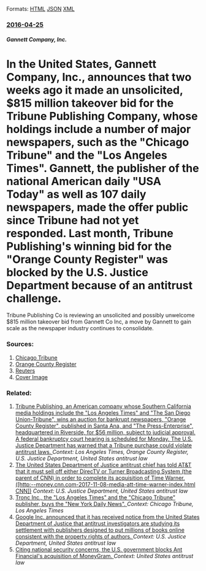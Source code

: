 
Formats: [HTML](/news/2016/04/25/in-the-united-states-gannett-company-inc-announces-that-two-weeks-ago-it-made-an-unsolicited-815-million-takeover-bid-for-the-tribune.html)  [JSON](/news/2016/04/25/in-the-united-states-gannett-company-inc-announces-that-two-weeks-ago-it-made-an-unsolicited-815-million-takeover-bid-for-the-tribune.json)  [XML](/news/2016/04/25/in-the-united-states-gannett-company-inc-announces-that-two-weeks-ago-it-made-an-unsolicited-815-million-takeover-bid-for-the-tribune.xml)  

### [2016-04-25](/news/2016/04/25/index.md)

##### Gannett Company, Inc.
# In the United States, Gannett Company, Inc., announces that two weeks ago it made an unsolicited, $815 million takeover bid for the Tribune Publishing Company, whose holdings include a number of major newspapers, such as the "Chicago Tribune" and the "Los Angeles Times". Gannett, the publisher of the national American daily "USA Today" as well as 107 daily newspapers, made the offer public since Tribune had not yet responded. Last month, Tribune Publishing's winning bid for the "Orange County Register" was blocked by the U.S. Justice Department because of an antitrust challenge. 

Tribune Publishing Co is reviewing an unsolicited and possibly unwelcome $815 million takeover bid from Gannett Co Inc, a move by Gannett to gain scale as the newspaper industry continues to consolidate.


### Sources:

1. [Chicago Tribune](http://www.chicagotribune.com/business/ct-tribune-gannett-offer-0426-biz-20160425-story.html)
2. [Orange County Register](http://www.ocregister.com/articles/tribune-708746-court-temporary.html)
3. [Reuters](https://www.reuters.com/article/us-tribune-publshng-m-a-gannett-idUSKCN0XM17S)
3. [Cover Image](https://s4.reutersmedia.net/resources/r/?m=02&d=20160425&t=2&i=1134374496&w=&fh=545px&fw=&ll=&pl=&sq=&r=LYNXNPEC3O0NZ)

### Related:

1. [ Tribune Publishing, an American company whose Southern California media holdings include the "Los Angeles Times" and "The San Diego Union-Tribune", wins an auction for bankrupt newspapers, "Orange County Register", published in Santa Ana, and "The Press-Enterprise", headquartered in Riverside, for $56 million, subject to judicial approval. A federal bankruptcy court hearing is scheduled for Monday. The U.S. Justice Department has warned that a Tribune purchase could violate antitrust laws. ](/news/2016/03/17/tribune-publishing-an-american-company-whose-southern-california-media-holdings-include-the-los-angeles-times-and-the-san-diego-union-t.md) _Context: Los Angeles Times, Orange County Register, U.S. Justice Department, United States antitrust law_
2. [The United States Department of Justice antitrust chief has told AT&T that it must sell off either DirecTV or Turner Broadcasting System (the parent of CNN) in order to complete its acquisition of Time Warner. ([http:--money.cnn.com-2017-11-08-media-att-time-warner-index.html CNN])](/news/2017/11/8/the-united-states-department-of-justice-antitrust-chief-has-told-at-t-that-it-must-sell-off-either-directv-or-turner-broadcasting-system-th.md) _Context: U.S. Justice Department, United States antitrust law_
3. [Tronc Inc., the "Los Angeles Times" and the "Chicago Tribune" publisher, buys the "New York Daily News". ](/news/2017/09/4/tronc-inc-the-los-angeles-times-and-the-chicago-tribune-publisher-buys-the-new-york-daily-news.md) _Context: Chicago Tribune, Los Angeles Times_
4. [ Google Inc. announced that it has received notice from the United States Department of Justice that antitrust investigators are studying its settlement with publishers designed to put millions of books online consistent with the property rights of authors. ](/news/2009/06/10/google-inc-announced-that-it-has-received-notice-from-the-united-states-department-of-justice-that-antitrust-investigators-are-studying-it.md) _Context: U.S. Justice Department, United States antitrust law_
5. [Citing national security concerns, the U.S. government blocks Ant Financial's acquisition of MoneyGram. ](/news/2018/01/2/citing-national-security-concerns-the-u-s-government-blocks-ant-financial-s-acquisition-of-moneygram.md) _Context: United States antitrust law_
